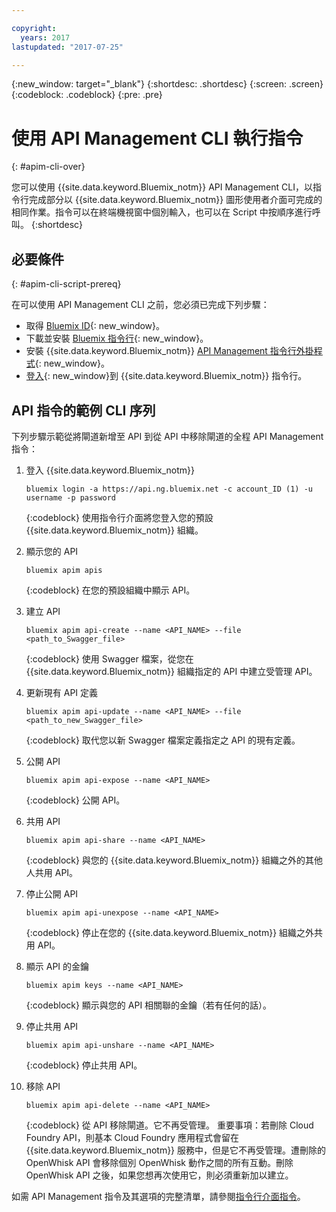```yaml
---

copyright:
  years: 2017
lastupdated: "2017-07-25"

---
```



{:new_window: target="_blank"}
{:shortdesc: .shortdesc}
{:screen: .screen}
{:codeblock: .codeblock}
{:pre: .pre}

# 使用 API Management CLI 執行指令
{: #apim-cli-over}

您可以使用 {{site.data.keyword.Bluemix_notm}} API Management CLI，以指令行完成部分以 {{site.data.keyword.Bluemix_notm}} 圖形使用者介面可完成的相同作業。指令可以在終端機視窗中個別輸入，也可以在 Script 中按順序進行呼叫。
{:shortdesc}

## 必要條件
{: #apim-cli-script-prereq}

在可以使用 API Management CLI 之前，您必須已完成下列步驟：

* 取得 [Bluemix ID](../../admin/adminpublic.html#signing-up-for-bluemix){: new_window}。 
* 下載並安裝 [Bluemix 指令行](../../cli/reference/bluemix_cli/index.html#getting-started){: new_window}。
* 安裝 {{site.data.keyword.Bluemix_notm}} [API Management 指令行外掛程式](../../cli/reference/bluemix_cli/index.html#install_plug-in){: new_window}。
* [登入](../../cli/reference/bluemix_cli/bx_cli.html){: new_window}到 {{site.data.keyword.Bluemix_notm}} 指令行。

## API 指令的範例 CLI 序列

下列步驟示範從將閘道新增至 API 到從 API 中移除閘道的全程 API Management 指令：

1. 登入 {{site.data.keyword.Bluemix_notm}} 
    ```
    bluemix login -a https://api.ng.bluemix.net -c account_ID (1) -u username -p password
    ```
    {:codeblock}
    使用指令行介面將您登入您的預設 {{site.data.keyword.Bluemix_notm}} 組織。

2. 顯示您的 API
    ```
    bluemix apim apis
    ```
    {:codeblock}
    在您的預設組織中顯示 API。

3. 建立 API
    ```
    bluemix apim api-create --name <API_NAME> --file <path_to_Swagger_file>
    ```
    {:codeblock}
    使用 Swagger 檔案，從您在 {{site.data.keyword.Bluemix_notm}} 組織指定的 API 中建立受管理 API。

4. 更新現有 API 定義
    ```
    bluemix apim api-update --name <API_NAME> --file <path_to_new_Swagger_file>
    ```
    {:codeblock}
    取代您以新 Swagger 檔案定義指定之 API 的現有定義。

5. 公開 API
    ```
    bluemix apim api-expose --name <API_NAME>
    ```
    {:codeblock}
    公開 API。

6. 共用 API
    ```
    bluemix apim api-share --name <API_NAME>
    ```
    {:codeblock}
    與您的 {{site.data.keyword.Bluemix_notm}} 組織之外的其他人共用 API。

7. 停止公開 API
    ```
    bluemix apim api-unexpose --name <API_NAME>
    ```
    {:codeblock}
    停止在您的 {{site.data.keyword.Bluemix_notm}} 組織之外共用 API。

8. 顯示 API 的金鑰
    ```
    bluemix apim keys --name <API_NAME>
    ```
    {:codeblock}
    顯示與您的 API 相關聯的金鑰（若有任何的話）。

9. 停止共用 API
    ```
    bluemix apim api-unshare --name <API_NAME>
    ```
    {:codeblock}
    停止共用 API。
	
10. 移除 API
    ```
    bluemix apim api-delete --name <API_NAME>
    ```
    {:codeblock}
    從 API 移除閘道。它不再受管理。
    重要事項：若刪除 Cloud Foundry API，則基本 Cloud Foundry 應用程式會留在 {{site.data.keyword.Bluemix_notm}} 服務中，但是它不再受管理。遭刪除的 OpenWhisk API 會移除個別 OpenWhisk 動作之間的所有互動。刪除 OpenWhisk API 之後，如果您想再次使用它，則必須重新加以建立。
    
如需 API Management 指令及其選項的完整清單，請參閱[指令行介面指令](../../cli/plugins/api-management-cliplugin/index.html)。

